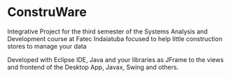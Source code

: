 # ConstruWare
Integrative Project for the third semester of the Systems Analysis and Development course at Fatec Indaiatuba focused to help little construction stores to manage your data

Developed with Eclipse IDE, Java and your libraries as JFrame to the views and frontend of the Desktop App, Javax, Swing and others.
